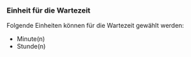 ﻿### Einheit für die Wartezeit

Folgende Einheiten können für die Wartezeit gewählt werden:

- Minute(n)
- Stunde(n)

